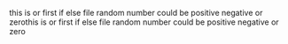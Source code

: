 this is or first if else file 
random number  could be positive negative or zerothis is or first if else file 
random number  could be positive negative or zero
